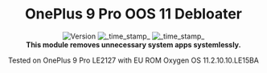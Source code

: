<h1 align="center">OnePlus 9 Pro OOS 11 Debloater</h1>

<div align="center">
  <!-- Version -->
    <img src="https://img.shields.io/badge/Version-v2.5-blue.svg?longCache=true&style=popout-square"
      alt="Version" />
  <!-- Last Updated -->
    <img src="https://img.shields.io/badge/Updated-Jun. 28, 2023-green.svg?longCache=true&style=flat-square"
      alt="_time_stamp_" />
  <!-- Min Magisk -->
    <img src="https://img.shields.io/badge/MinMagisk-20.4-red.svg?longCache=true&style=flat-square"
      alt="_time_stamp_" /></div>

<div align="center">
  <strong>This module removes unnecessary system apps systemlessly.</strong>
  <p>
    Tested on OnePlus 9 Pro LE2127 with EU ROM Oxygen OS 11.2.10.10.LE15BA
  </p>
</div>